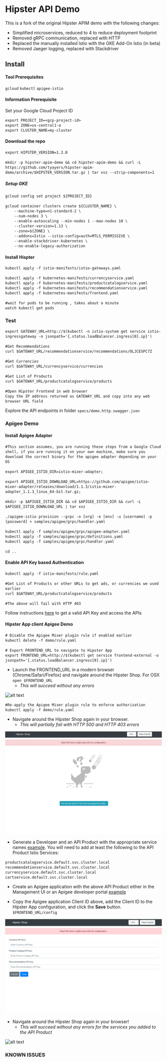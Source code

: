 # Hipster API Demo

This is a fork of the original Hipster APIM demo with the following changes:

- Simplified microservices, reduced to 4 to reduce deployment footprint
- Removed gRPC communication, replaced with HTTP
- Replaced the manually installed Istio with the GKE Add-On Istio (in beta)
- Removed Jaeger logging, replaced with Stackdriver

## Install

#### Tool Prerequisites

`gcloud`
`kubectl`
`apigee-istio`

#### Information Prerequisite
Set your Google Cloud Project ID

```
export PROJECT_ID=<gcp-project-id>
export ZONE=us-central1-a
export CLUSTER_NAME=my-cluster
```

#### Download the repo
```
export HIPSTER_VERSION=1.3.0

mkdir -p hipster-apim-demo && cd hipster-apim-demo && curl -L https://github.com/tyayers/hipster-apim-demo/archive/$HIPSTER_VERSION.tar.gz | tar xvz --strip-components=1
```

##### Setup GKE

```
gcloud config set project ${PROJECT_ID}

gcloud container clusters create ${CLUSTER_NAME} \
    --machine-type=n1-standard-2 \
    --num-nodes 3 \
    --enable-autoscaling --min-nodes 1 --max-nodes 10 \
    --cluster-version=1.13 \
    --zone=${ZONE} \
    --addons=Istio --istio-config=auth=MTLS_PERMISSIVE \
    --enable-stackdriver-kubernetes \
    --no-enable-legacy-authorization

```

#### Install Hispter
```
kubectl apply -f istio-manifests/istio-gateways.yaml

kubectl apply -f kubernetes-manifests/currencyservice.yaml
kubectl apply -f kubernetes-manifests/productcatalogservice.yaml
kubectl apply -f kubernetes-manifests/recommendationservice.yaml
kubectl apply -f kubernetes-manifests/frontend.yaml

#wait for pods to be running , takes about a minute
watch kubectl get pods

```

### Test

```
export GATEWAY_URL=http://$(kubectl -n istio-system get service istio-ingressgateway -o jsonpath='{.status.loadBalancer.ingress[0].ip}')

#Get Recommendations
curl $GATEWAY_URL/recommendationservice/recommendations/OLJCESPC7Z

#Get Currencies
curl $GATEWAY_URL/currencyservice/currencies

#Get List of Products
curl $GATEWAY_URL/productcatalogservice/products

#Open Hipster Frontend in web browser
Copy the IP address returned as GATEWAY_URL and copy into any web browser URL field
```
Explore the API endpoints in folder `specs/demo.http.swagger.json`


### Apigee Demo

#### Install Apigee Adapter

```
#This section assumes, you are running these steps from a Google Cloud shell, if you are running it on your own machine, make sure you download the correct binary for the apigee adapter depending on your OS

export APIGEE_ISTIO_DIR=istio-mixer-adapter;

export APIGEE_ISTIO_DOWNLOAD_URL=https://github.com/apigee/istio-mixer-adapter/releases/download/1.1.3/istio-mixer-adapter_1.1.3_linux_64-bit.tar.gz;

mkdir -p $APIGEE_ISTIO_DIR && cd $APIGEE_ISTIO_DIR && curl -L $APIGEE_ISTIO_DOWNLOAD_URL | tar xvz

./apigee-istio provision --grpc -o [org] -e [env] -u [username] -p [password] > samples/apigee/grpc/handler.yaml

kubectl apply -f samples/apigee/grpc/apigee-adapter.yaml
kubectl apply -f samples/apigee/grpc/definitions.yaml
kubectl apply -f samples/apigee/grpc/handler.yaml

cd ..
```

#### Enable API Key based Authentication
```
kubectl apply -f istio-manifests/rule.yaml

#Get List of Products or other URLs to get ads, or currencies we used earlier
curl $GATEWAY_URL/productcatalogservice/products

#The above will fail with HTTP 403
```

Follow instructions [here](https://docs.apigee.com/api-platform/istio-adapter/install-istio_1_1#get_an_api_key) to get a valid API Key and access the APIs


#### Hipster App client Apigee Demo

```
# Disable the Apigee Mixer plugin rule if enabled earlier
kubectl delete -f demo/rule.yaml

# Export FRONTEND_URL to navigate to Hipster App
export FRONTEND_URL=http://$(kubectl get service frontend-external -o jsonpath='{.status.loadBalancer.ingress[0].ip}')
```

* Launch the FRONTEND_URL in a modern browser (Chrome/Safari/Firefox) and navigate around the Hipster Shop. For OSX `open $FRONTEND_URL`
  * _This will succeed without any errors_

![alt text](images/hipster_app-landing.png)

```
#Re-apply the Apigee Mixer plugin rule to enforce authorization
kubectl apply -f demo/rule.yaml
```
* Navigate around the Hipster Shop again in your browser.
  * _This will partially fail with HTTP 500 and HTTP 403 errors_

![alt text](images/hipster_app-landing-unauthorized.png)

* Generate a Developer and an API Product with the appropriate service names [example](https://docs.apigee.com/api-platform/istio-adapter/installation#get_an_api_key). You will need to add at least the following to the API Product Istio Services:
```
productcatalogservice.default.svc.cluster.local
recommendationservice.default.svc.cluster.local
currencyservice.default.svc.cluster.local
cartservice.default.svc.cluster.local
```

* Create an Apigee application with the above API Product either in the Management UI or an Apigee developer portal [example](https://docs.apigee.com/api-platform/istio-adapter/installation#4_create_a_developer_app)

* Copy the Apigee application Client ID above, add the Client ID to the Hipster App configuration, and click the **Save** button. `$FRONTEND_URL/config`

![alt text](images/hipster_app-configuration.png)

* Navigate around the Hipster Shop again in your browser!
  * _This will succeed without any errors for the services you added to the API Product_

![alt text](images/hipster_app-landing.png)


### KNOWN ISSUES


